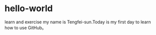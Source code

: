# hello-world
learn and exercise
my name is Tengfei-sun.Today is my first day to learn how to use GitHub。
